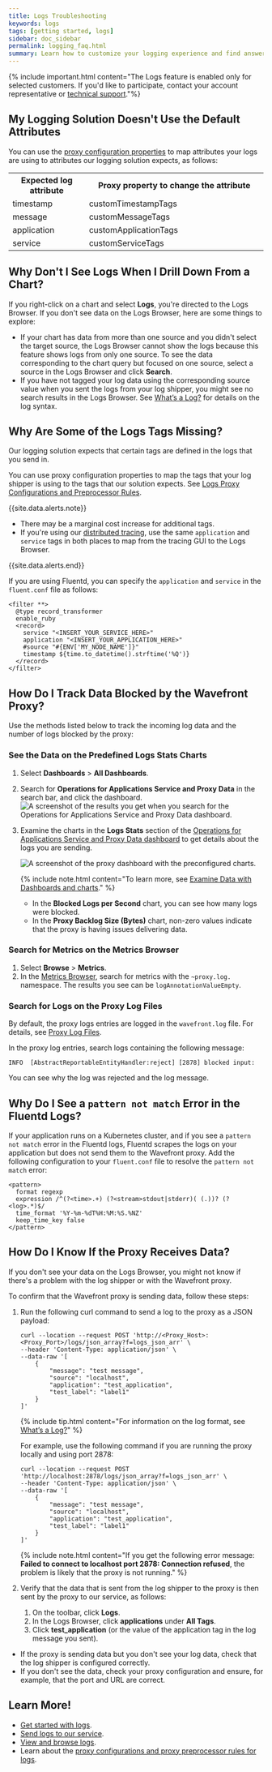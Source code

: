 ```yaml
---
title: Logs Troubleshooting
keywords: logs
tags: [getting started, logs]
sidebar: doc_sidebar
permalink: logging_faq.html
summary: Learn how to customize your logging experience and find answers for frequently asked questions.
---
```


{% include important.html content="The Logs feature is enabled only for selected customers. If you'd like to participate, contact your account representative or [technical support](wavefront_support_feedback.html#support)."%}

## My Logging Solution Doesn't Use the Default Attributes

You can use the [proxy configuration properties](logging_proxy_configurations.html) to map attributes your logs are using to attributes our logging solution expects, as follows:

<table>
<tr>
  <th width="30%">
  Expected log attribute
  </th>
  <th width="70%">
  Proxy property to change the attribute
  </th>
</tr>
<tr>
<td>timestamp </td>
<td>customTimestampTags</td> </tr>
<tr><td>message </td>
<td>customMessageTags </td> </tr>
<tr><td>application </td>
<td>customApplicationTags  </td> </tr>
<tr><td>service </td>
<td>customServiceTags </td> </tr>
</table>


## Why Don't I See Logs When I Drill Down From a Chart?

If you right-click on a chart and select **Logs**, you're directed to the Logs Browser. If you don't see data on the Logs Browser, here are some things to explore:
* If your chart has data from more than one source and you didn't select the target source, the Logs Browser cannot show the logs because this feature shows logs from only one source. To see the data corresponding to the chart query but focused on one source, select a source in the Logs Browser and click **Search**.
* If you have not tagged your log data using the corresponding source value when you sent the logs from your log shipper, you might see no search results in the Logs Browser. See [What’s a Log?](logging_overview.html#whats-a-log) for details on the log syntax.

## Why Are Some of the Logs Tags Missing?

Our logging solution expects that certain tags are defined in the logs that you send in.

You can use proxy configuration properties to map the tags that your log shipper is using to the tags that our solution expects. See [Logs Proxy Configurations and Preprocessor Rules](logging_proxy_configurations.html).

{{site.data.alerts.note}}
  <ul>
    <li>
      There may be a marginal cost increase for additional tags.
    </li>
    <li>
      If you're using our <a href="tracing_basics.html">distributed tracing</a>, use the same <code>application</code> and <code>service</code> tags in both places to map from the tracing GUI to the Logs Browser.
    </li>
  </ul>
{{site.data.alerts.end}}


If you are using Fluentd, you can specify the `application` and `service` in the `fluent.conf` file as follows:
```
<filter **>
  @type record_transformer
  enable_ruby
  <record>
    service "<INSERT_YOUR_SERVICE_HERE>"
    application "<INSERT_YOUR_APPLICATION_HERE>"
    #source "#{ENV['MY_NODE_NAME']}"
    timestamp ${time.to_datetime().strftime('%Q')}
  </record>
</filter>

```

## How Do I Track Data Blocked by the Wavefront Proxy?

Use the methods listed below to track the incoming log data and the number of logs blocked by the proxy:

### See the Data on the Predefined Logs Stats Charts

1. Select **Dashboards** > **All Dashboards**.
1. Search for **Operations for Applications Service and Proxy Data** in the search bar, and click the dashboard.
    ![A screenshot of the results you get when you search for  the Operations for Applications Service and Proxy Data dashboard. ](images/logs_wavefront_service_and_proxy_data.png)
1. Examine the charts in the **Logs Stats** section of the [Operations for Applications Service and Proxy Data dashboard](wavefront_monitoring.html#operations-for-applications-service-and-proxy-data-dashboard) to get details about the logs you are sending.

    ![A screenshot of the proxy dashboard with the preconfigured charts.](images/logging_proxy_logs_dashboard.png)

    {% include note.html content="To learn more, see [Examine Data with Dashboards and charts](ui_examine_data.html)." %}

    - In the **Blocked Logs per Second** chart, you can see how many logs were blocked.
    - In the **Proxy Backlog Size (Bytes)** chart, non-zero values indicate that the proxy is having issues delivering data.

### Search for Metrics on the Metrics Browser

1. Select **Browse** > **Metrics**.
1. In the [Metrics Browser](metrics_managing.html), search for metrics with the `~proxy.log.` namespace. The results you see can be `logAnnotationValueEmpty`.

### Search for Logs on the Proxy Log Files

By default, the proxy logs entries are logged in the `wavefront.log` file. For details, see [Proxy Log Files](proxies_configuring.html#proxy-log-files).

In the proxy log entries, search logs containing the following message:

```
INFO  [AbstractReportableEntityHandler:reject] [2878] blocked input:
```

You can see why the log was rejected and the log message.

## Why Do I See a `pattern not match` Error in the Fluentd Logs?

If your application runs on a Kubernetes cluster, and if you see a `pattern not match` error in the Fluentd logs, Fluentd scrapes the logs on your application but does not send them to the Wavefront proxy. Add the following configuration to your `fluent.conf` file to resolve the `pattern not match` error:

```
<pattern>
  format regexp
  expression /^(?<time>.+) (?<stream>stdout|stderr)( (.))? (?<log>.*)$/
  time_format '%Y-%m-%dT%H:%M:%S.%NZ'
  keep_time_key false
</pattern>
```

## How Do I Know If the Proxy Receives Data?

If you don't see your data on the Logs Browser, you might not know if there's a problem with the log shipper or with the Wavefront proxy.

To confirm that the Wavefront proxy is sending data, follow these steps:

1. Run the following curl command to send a log to the proxy as a JSON payload:

    ```
    curl --location --request POST 'http://<Proxy_Host>:<Proxy_Port>/logs/json_array?f=logs_json_arr' \
    --header 'Content-Type: application/json' \
    --data-raw '[
        {
            "message": "test message",
            "source": "localhost",
            "application": "test_application",
            "test_label": "label1"
        }
    ]'
    ```
    {% include tip.html content="For information on the log format, see [What’s a Log?](logging_overview.html#whats-a-log)" %}

    For example, use the following command if you are running the proxy locally and using port 2878:

    ```
    curl --location --request POST 'http://localhost:2878/logs/json_array?f=logs_json_arr' \
    --header 'Content-Type: application/json' \
    --data-raw '[
        {
            "message": "test message",
            "source": "localhost",
            "application": "test_application",
            "test_label": "label1"
        }
    ]'
    ```
    {% include note.html content="If you get the following error message: **Failed to connect to localhost port 2878: Connection refused**, the problem is likely that the proxy is not running." %}

1. Verify that the data that is sent from the log shipper to the proxy is then sent by the proxy to our service, as follows:
    1. On the toolbar, click **Logs**.
    1. In the Logs Browser, click **applications** under **All Tags**.
    1. Click **test_application** (or the value of the application tag in the log message you sent).

* If the proxy is sending data but you don't see your log data, check that the log shipper is configured correctly.
* If you don't see the data, check your proxy configuration and ensure, for example, that the port and URL are correct.


## Learn More!

* [Get started with logs](logging_overview.html).
* [Send logs to our service](logging_send_logs.html).
* [View and browse logs](logging_log_browser.html).
* Learn about the [proxy configurations and proxy preprocessor rules for logs](logging_proxy_configurations.html).

